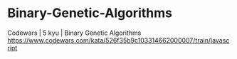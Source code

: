 # Binary-Genetic-Algorithms
Codewars | 5 kyu | Binary Genetic Algorithms
https://www.codewars.com/kata/526f35b9c103314662000007/train/javascript
